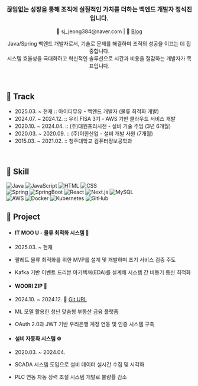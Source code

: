 <h3 align="center">끊임없는 성장을 통해 조직에 실질적인 가치를 더하는 백엔드 개발자 정석진입니다.</h3>
<p align="center">
 📧 sj_jeong384@naver.com | 
 📝 <a href="https://1223tjrwls.tistory.com">Blog</a>
</p>

<p align="center">
Java/Spring 백엔드 개발자로서, 기술로 문제를 해결하며 조직의 성공을 이끄는 데 집중합니다.<br>
시스템 효율성을 극대화하고 혁신적인 솔루션으로 시간과 비용을 절감하는 개발자가 목표입니다.
</p>

<br>

## 📌 Track
- 2025.03. ~ 현재 :: 아이티무유 - 백엔드 개발자 (물류 최적화 개발)
- 2024.07. ~ 2024.12. :: 우리 FISA 3기 - AWS 기반 클라우드 서비스 개발
- 2020.10. ~ 2024.04. :: (주)대원프리시전 - 설비 기술 주임 (3년 6개월)
- 2020.03. ~ 2020.09. :: (주)이한산업 - 설비 개발 사원 (7개월)
- 2015.03. ~ 2021.02. :: 청주대학교 컴퓨터정보공학과
<br>

## 📌 Skill
![Java](https://img.shields.io/badge/java-%23ED8B00.svg?style=for-the-badge&logo=openjdk&logoColor=white)
![JavaScript](https://img.shields.io/badge/javascript-%23323330.svg?style=for-the-badge&logo=javascript&logoColor=%23F7DF1E)
![HTML](https://img.shields.io/badge/html-%23E34F26.svg?style=for-the-badge&logo=html5&logoColor=white)
![CSS](https://img.shields.io/badge/css-%231572B6.svg?style=for-the-badge&logo=css3&logoColor=white)
<br>
![Spring](https://img.shields.io/badge/spring-%236DB33F.svg?style=for-the-badge&logo=spring&logoColor=white)
![SpringBoot](https://img.shields.io/badge/springboot-%236DB33F.svg?style=for-the-badge&logo=springboot&logoColor=white)
![React](https://img.shields.io/badge/react-%2320232a.svg?style=for-the-badge&logo=react&logoColor=%2361DAFB)
![Next.js](https://img.shields.io/badge/Next-black?style=for-the-badge&logo=next.js&logoColor=white)
![MySQL](https://img.shields.io/badge/mysql-%2300f.svg?style=for-the-badge&logo=mysql&logoColor=white)
<br>
![AWS](https://img.shields.io/badge/AWS-%23FF9900.svg?style=for-the-badge&logo=amazon-aws&logoColor=white)
![Docker](https://img.shields.io/badge/docker-%230db7ed.svg?style=for-the-badge&logo=docker&logoColor=white)
![Kubernetes](https://img.shields.io/badge/kubernetes-%23326ce5.svg?style=for-the-badge&logo=kubernetes&logoColor=white)
![GitHub](https://img.shields.io/badge/github-%23121011.svg?style=for-the-badge&logo=github&logoColor=white)
<br>

## 📌 Project

- <h4>IT MOO U - 물류 최적화 시스템 🚛</h4>

 - 2025.03. ~ 현재
 - 팔레트 물류 최적화를 위한 MVP를 설계 및 개발하며 초기 서비스 검증 주도
 - Kafka 기반 이벤트 드리븐 아키텍쳐(EDA)를 설계해 시스템 간 비동기 통신 최적화

- <h4>WOORI ZIP 🏡</h4>

 - 2024.10. ~ 2024.12. 🔗 [Git URL](https://github.com/Jeongseokjin/woori-zip-BE)
 - ML 모델 활용한 청년 맞춤형 부동산 금융 플랫폼
 - OAuth 2.0과 JWT 기반 우리은행 계정 연동 및 인증 시스템 구축

- <h4>설비 자동화 시스템 ⚙️</h4>

 - 2020.03. ~ 2024.04.
 - SCADA 시스템 도입으로 설비 데이터 실시간 수집 및 시각화
 - PLC 연동 자동 장력 조절 시스템 개발로 불량률 감소

<br>
